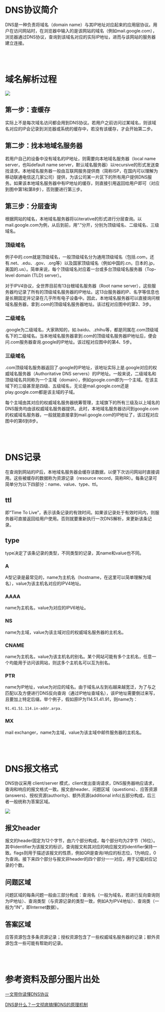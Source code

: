 # DNS协议简介

DNS是一种负责将域名（domain name）与其IP地址对应起来的应用层协议。用户在访问网站时，在浏览器中输入的是该网站的域名（例如mail.google.com），浏览器通过DNS协议，查询到该域名对应的实际IP地址，进而与该网站的服务器建立连接。

<br/><br/>



# 域名解析过程
![](DNS协议极简笔记_1.png)
## 第一步：查缓存
实际上不是每次域名访问都会用到DNS协议。若用户之前访问过某域名，则该域名对应的IP会记录到浏览器或系统的缓存中，若没有该缓存，才会开始第二步。

## 第二步：找本地域名服务器

若用户自己的设备中没有域名的IP地址，则需要向本地域名服务器（local name server，也叫default name server，默认域名服务器）以recursive的形式发送查找请求。本地域名服务器一般由互联网服务提供商（简称ISP，在国内可以理解为移动联通电信这几家公司）提供，为该公司某一片区下的所有用户提供DNS服务。如果该本地域名服务器中有IP地址的缓存，则直接引用返回给用户即可（对应到图中第1和第8步），否则要进行第三步。


## 第三步：分层查询
根据网站的域名，本地域名服务器将以iterative的形式进行分层查询。以mail.google.com为例，从后到前，用“.”分开，分别为顶级域名、二级域名、三级域名。
### 顶级域名
例子中的.com就是顶级域名，一般顶级域名分为通用顶级域名（包括.com，还有.net、.edu、.gov、.org等）以及国家顶级域名（例如中国的.cn，日本的.jp，美国的.us）。简单来说，每个顶级域名对应着一台或多台顶级域名服务器（Top-level domain (TLD) server）。

对于IPV4协议，全世界目前有13台根域名服务器（Root name server），这些服务器均记录了所有的顶级域名服务器的IP地址。这13台服务器的IP、名字等信息也是长期固定并记录在几乎所有电子设备中。因此，本地域名服务器可以直接询问根域名服务器，拿到.com的顶级域名服务器地址。该过程对应图中的第2、3步。

### 二级域名
.google为二级域名，大家熟知的，如.baidu、.zhihu等，都是同属在.com顶级域名下的二级域名。当本地域名服务器拿到.com的顶级域名服务器IP地址后，便会问.com服务器查询.google的IP地址。该过程对应图中的第4、5步。

### 三级域名
.com顶级域名服务器返回了.google的IP地址，该地址实际上是.google对应的权威域名服务器（Authoritative DNS servers）的IP地址。一般来说，二级域名和顶级域名共同称为一个主域（domain），例如google.com即为一个主域。在该主域下的三级甚至是四级、五级域名，无论是mail.google.com还是play.google.com都是该主域的子域。

每个主域由其对应的权威域名服务器统筹管理，主域旗下的所有三级及以上域名的DNS服务均由该权威域名服务器提供。此时，本地域名服务器访问到google.com的权威域名服务器，一般就能直接拿到mail.google.com的IP地址了，该过程对应图中的第6到8步。

<br/><br/>

# DNS记录
在查询到网站的IP后，本地域名服务器会缓存该数据，以便下次访问网站时直接调用。这些被缓存的数据称为资源记录（resource record，简称RR）。每条记录可简单分为以下四部分：name、value、type、ttl。
## ttl
即“Time To Live”，表示该条记录的有效时间。如果该记录处于有效时间内，则服务器可直接返回给用户使用。否则就要重新执行一次DNS解析，来更新该条记录。

## type
type决定了该条记录的类型，不同类型的记录，其name和value也不同。
### A
A型记录是最常见的，name为主机名（hostname，在这里可以简单理解为域名），value为该主机名对应的IPV4地址。
### AAAA
name为主机名，value为对应的IPV6地址。
### NS
name为主域，value为该主域对应的权威域名服务器的主机名。
### CNAME
name为主机名，value为该主机名的别名。某个网站可能有多个主机名，任意一个均能用于访问该网站，则这多个主机名可以互为别名。

### PTR
name为IP地址，value为对应的域名。由于域名从左到右越来越宽泛，为了与之匹配以及方便进行DNS反向查询（通过IP地址查域名），该IP地址需要倒过来写，且要加上特定后缀。举个例子，假如原IP为114.51.41.91，则name为：
```
91.41.51.114.in-addr.arpa. 
```
### MX
mail exchanger，name为主域，value为该主域中邮件服务器的主机名。

<br/><br/>

# DNS报文格式
DNS协议采用 client/server 模式，client发出查询请求，DNS服务器响应请求，查询和响应的报文格式一致。报文由header、问题区域（questions）、应答资源(answers)、授权资源(authority)、额外资源(additional info)五部分构成，后三者一般统称为答案区域。

![](DNS协议极简笔记_2.jpg)

## 报文header
报文的header固定为12个字节，由六个部分构成，每个部分均为2字节（16位）。其中identifier为该报文的标识，查询报文和其对应的响应报文的identifier保持一致。flags则用于描述该报文的性质，例如QR是查询/响应的标志位，1为响应，0为查询。接下来四个部分与报文非header的四个部分一一对应，用于记载对应记录的个数。

## 问题区域
问题区域的每条问题一般由三部分构成：查询名（一般为域名，若进行反向查询则为IP地址）、查询类型（与资源记录的类型一致，例如A为IPV4地址）、查询类（一般为“IN”，即Internet数据）。

## 答案区域
应答资源包含多条资源记录；授权资源包含了一些权威域名服务器的记录；额外资源包含一些可能有帮助的记录。


<br/><br/>

# 参考资料及部分图片出处

[一文带你读懂DNS协议](https://zhuanlan.zhihu.com/p/607293323)

[DNS是什么？一文彻底搞懂DNS的原理机制](https://zhuanlan.zhihu.com/p/643176575)